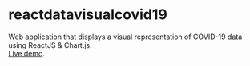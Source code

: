 # reactdatavisualcovid19
Web application that displays a visual representation of COVID-19 data using ReactJS & Chart.js. <br>
[Live demo](https://anthonyreyesf.github.io/reactdatavisualcovid19-build/).

